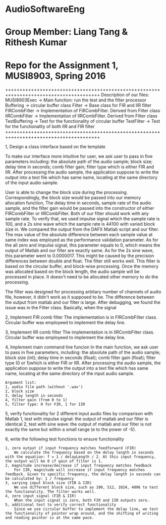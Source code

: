 # AudioSoftwareEng
# Group Member: Liang Tang & Rithesh Kumar
# Repo for the Assignment 1, MUSI8903, Spring 2016

+++++++++++++++++++++++++++++++++++++++++++++++++++++++++++++++++++++++++++++++++++++++
Description of our files:
MUSI8903Exec   -> Main function: run the test and the filter processor
Buffering      -> circular buffer class
Filter         -> Base class for FIR and IIR filter
FIRCombFilter  -> Implementation of FIRCombFilter. Derived from Filter class
IIRCombFilter  -> Implementation of IIRCombFilter. Derived from Filter class
TestBuffering  -> Test for the functionality of circular buffer 
TestFilter     -> Test for the functionality of both IIR and FIR filter
+++++++++++++++++++++++++++++++++++++++++++++++++++++++++++++++++++++++++++++++++++++++

1, Design a class interface based on the template

To make our interface more intuitive for user, we ask user to pass in five parameters including: the absolute path of the audio sample; block size; delay time in seconds; comb filter gain; filter type which is either FIR and IIR. After processing the audio sample, the application suppose to write the output into a text file which has same name, locating at the same directory of the input audio sample.

User is able to change the block size during the processing. Correspondingly, the block size would be passed into our memory allocation function, The delay time in seconds, sample rate of the audio sample, and the filter gain would be passed into the constructor of either FIRCombFilter or IIRCombFilter. Both of our filter should work with any sample rate. To verify that, we used impulse signal which the sample rate is 100, and a 2s sine wave which the sample rate is 44100 with varied block size in. We compared the output from the DAFX Matlab script and our filter. The max value of the absolute difference between each sample value at same index was employed as the performance validation parameter. As for the all zero and impulse signal, this parameter equals to 0, which means the output of Matlab and our filter are exactly same. As for the 2s sine wave, this parameter went to 0.0000017. This might be caused by the precision differences between double and float. The filter still works well. This filter is based on the circular buffer, and block-wise processing. Once the memory was allocated based on the block length, the audio sample will be processed in place. It doesn't need to be allocated other memory to do the processing.  

The filter was designed for processing arbitary number of channels of audio file, however, it didn't work as it supposed to be. The difference between the output from matlab and our filter is large. After debugging, we found the issue was in the Filter class. Basically, when the signal 


2, Implement FIR comb filter
The implementation is in FIRCombFilter class. Circular buffer was employeed to implement the delay line.

3, Implement IIR comb filter
The implementation is in IIRCombFilter class. Circular buffer was employeed to implement the delay line.

4, Implement main command line funcion
In the main function, we ask user to pass in five parameters, including: the absolute path of the audio sample; block size (int); delay time in seconds (float); comb filter gain (float); filter type (0 or 1)which is either FIR or IIR. After processing the audio sample, the application suppose to write the output into a text file which has same name, locating at the same directory of the input audio sample.

	Argument list:
	1, audio file path (without '.wav')
	2, block size
	3, delay length in seconds
	4, filter gain (from 0 to 1)
	5, filter type: 0 for FIR, 1 for IIR

5, verify functionality for 2 different input audio files by comparison with Matlab
	1, test with impulse signal: the output of matlab and our filter is identical
	2, test with sine wave: the output of matlab and our filter is not exactly the same but within a small range (e to the power of -5).


6, write the following test functions to ensure functionality

	1, zero output if input frequency matches feedforward (FIR)
		We calculate the frequency based on the delay length in seconds with the equation: f = 1 / delayLength / 2. At this input frequency, the output will be 0 if gain of filter is 1.
	2, magnitude increase/decrease if input frequency matches feedback
		For IIR, magnitude will increase if input frequency matches feedback. Given to specific frequency, the delay length in seconds can be calculated by: 1 / frequency
	3, varying input block size (FIR & IIR)
		We use different block size, such as 100, 512, 1024, 4096 to test the functionality. The filter works well.
	4, zero input signal (FIR & IIR)
		When the input signal is zero, both FIR and IIR outputs zero.
	5, additional test to verify correct functionality
		Since we use circular buffer to implement the delay line, we test the functionality of pointer wrap around, and the shifting of writing and reading pointer is at the same pace.


